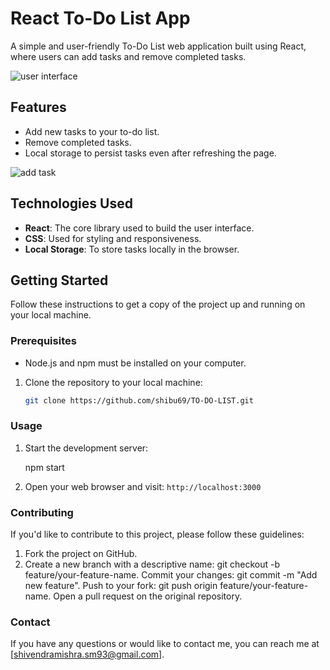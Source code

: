 # React To-Do List App

A simple and user-friendly To-Do List web application built using React, where users can add tasks and remove completed tasks.

![user interface](user-interface.png)


## Features

- Add new tasks to your to-do list.
- Remove completed tasks.
- Local storage to persist tasks even after refreshing the page.

![add task](task-added.png)

## Technologies Used

- **React**: The core library used to build the user interface.
- **CSS**: Used for styling and responsiveness.
- **Local Storage**: To store tasks locally in the browser.

## Getting Started

Follow these instructions to get a copy of the project up and running on your local machine.

### Prerequisites

- Node.js and npm must be installed on your computer.

1. Clone the repository to your local machine:

   ```bash
   git clone https://github.com/shibu69/TO-DO-LIST.git


### Usage
1. Start the development server:

   npm start

2. Open your web browser and visit:
   `http://localhost:3000`

### Contributing
If you'd like to contribute to this project, please follow these guidelines:

1. Fork the project on GitHub.
2. Create a new branch with a descriptive name: git checkout -b feature/your-feature-name.
Commit your changes: git commit -m "Add new feature".
Push to your fork: git push origin feature/your-feature-name.
Open a pull request on the original repository.

### Contact

If you have any questions or would like to contact me, you can reach me at [shivendramishra.sm93@gmail.com].
